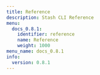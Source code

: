 ```yaml
---
title: Reference
description: Stash CLI Reference
menu:
  docs_0.8.1:
    identifier: reference
    name: Reference
    weight: 1000
menu_name: docs_0.8.1
info:
  version: 0.8.1
---
```


